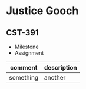 # Justice Gooch

## CST-391
- Milestone
- Assignment

|comment|description|
|--|--|
|something|another|

